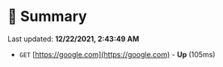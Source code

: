 # 📖 Summary
Last updated: **12/22/2021, 2:43:49 AM**

- `GET` [https://google.com](https://google.com) - **Up** (105ms)
